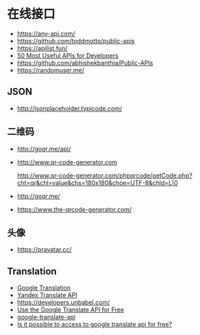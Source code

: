 在线接口
========

- https://any-api.com/
- https://github.com/toddmotto/public-apis
- https://apilist.fun/
- [50 Most Useful APIs for Developers](https://www.computersciencezone.org/50-most-useful-apis-for-developers/)
- https://github.com/abhishekbanthia/Public-APIs
- https://randomuser.me/

## JSON

- http://jsonplaceholder.typicode.com/

## 二维码

- http://goqr.me/api/
- http://www.qr-code-generator.com

    http://www.qr-code-generator.com/phpqrcode/getCode.php?cht=qr&chl=value&chs=180x180&choe=UTF-8&chld=L|0

- http://goqr.me/
- https://www.the-qrcode-generator.com/

## 头像

- https://pravatar.cc/

## Translation

- [Google Translation](https://cloud.google.com/translate/)
- [Yandex Translate API](https://tech.yandex.com/translate/)
- https://developers.unbabel.com/
- [Use the Google Translate API for Free](https://ctrlq.org/code/19909-google-translate-api)
- [google-translate-api](https://github.com/matheuss/google-translate-api)
- [Is it possible to access to google translate api for free? ](https://stackoverflow.com/questions/37667671/is-it-possible-to-access-to-google-translate-api-for-free)
